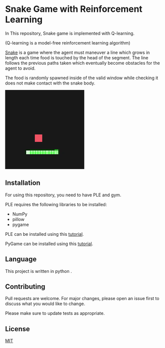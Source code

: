 # Snake Game with Reinforcement Learning

In This repository, Snake game is implemented with Q-learning.

(Q-learning is a model-free reinforcement learning algorithm)

[Snake](https://pygame-learning-environment.readthedocs.io/en/latest/user/games/snake.html) is a game where the agent must maneuver a line which grows in length each time food is touched by the head of the segment. The line follows the previous paths taken which eventually become obstacles for the agent to avoid.

The food is randomly spawned inside of the valid window while checking it does not make contact with the snake body.

<img src="snake.gif">

## Installation

For using this repository, you need to have PLE and gym.

PLE requires the following libraries to be installed:

* NumPy
 * pillow
 * pygame

PLE can be installed using this [tutorial](https://pygame-learning-environment.readthedocs.io/en/latest/user/home.html#quickstart).

PyGame can be installed using this [tutorial](http://www.pygame.org/wiki/CompileUbuntu). 

## Language 
This project is written in python .

## Contributing
Pull requests are welcome. For major changes, please open an issue first to discuss what you would like to change.

Please make sure to update tests as appropriate.

## License
[MIT](https://choosealicense.com/licenses/mit/)
